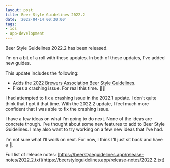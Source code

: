 ```yaml
---
layout: post
title: Beer Style Guidelines 2022.2
date: '2022-04-14 00:30:00'
tags:
- ios
- app-development
---
```


Beer Style Guidelines 2022.2 has been released.

I’m on a bit of a roll with these updates. In both of these updates, I’ve added new guides.

This update includes the following:

- Adds the [2022 Brewers Association Beer Style Guidelines](https://www.brewersassociation.org/edu/brewers-association-beer-style-guidelines/).
- Fixes a crashing issue. For real this time. 🤞🏻

I had attempted to fix a crashing issue in the 2022.1 update. I don’t quite think that I got it that time. With the 2022.2 update, I feel much more confident that I was able to fix the crashing issue.

I have a few ideas on what I’m going to do next. None of the ideas are concrete though. I’ve thought about some new features to add to Beer Style Guidelines. I may also want to try working on a few new ideas that I’ve had.

I’m not sure what I’ll work on next. For now, I think I’ll just sit back and have a 🍺.

Full list of release notes: [https://beerstyleguidelines.app/release-notes/2022.2.txt](https://beerstyleguidelines.app/release-notes/2022.2.txt)

